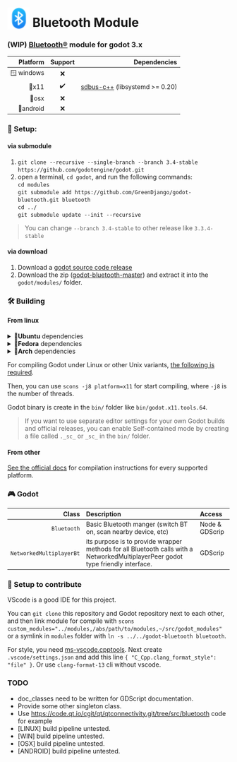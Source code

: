 # <img src="icons/icon_bluetooth.svg" alt="GGJ icon" width="50" style="margin-bottom: -6px;"/> Bluetooth Module

### (WIP) [Bluetooth®](https://www.bluetooth.com) module for godot 3.x

|**Platform**|**Support**|**Dependencies**|
|---:|:---:|---:|
|🪟 windows|❌|
|🐧x11|✔️|[sdbus-c++](https://github.com/Kistler-Group/sdbus-cpp) (libsystemd >= 0.20)
|🍎osx|❌|
|📱android|❌|

### 💾 Setup:
#### via submodule
1. `git clone --recursive --single-branch --branch 3.4-stable https://github.com/godotengine/godot.git`
2. open a terminal, `cd godot`, and run the following commands:  
`cd modules`  
`git submodule add https://github.com/GreenDjango/godot-bluetooth.git bluetooth`  
`cd ../`  
`git submodule update --init --recursive`

> You can change `--branch 3.4-stable` to other release like `3.3.4-stable`

#### via download
1. Download a [godot source code release](https://github.com/godotengine/godot/releases)
2. Download the zip ([godot-bluetooth-master](https://github.com/GreenDjango/godot-bluetooth/archive/master.zip)) and extract it into the `godot/modules/` folder.

### 🛠 Building

#### From linux

<details>
      <summary>🐧<b>Ubuntu</b> dependencies</summary>

      sudo apt install sdbus-c++-dev    # 18
      sudo apt install libsdbus-c++-dev # 20
</details>
<details>
      <summary>🐧<b>Fedora</b> dependencies</summary>

      sudo dnf install sdbus-cpp-devel
</details>
<details>
      <summary>🐧<b>Arch</b> dependencies</summary>

      sudo yay -Syu sdbus-cpp
</details>

For compiling Godot under Linux or other Unix variants, [the following is required](https://docs.godotengine.org/en/3.4/development/compiling/compiling_for_x11.html#distro-specific-one-liners).

Then, you can use `scons -j8 platform=x11` for start compiling, where `-j8` is the number of threads.

Godot binary is create in the `bin/` folder like `bin/godot.x11.tools.64`.

> If you want to use separate editor settings for your own Godot builds and official releases, you can enable Self-contained mode by creating a file called `._sc_` or `_sc_` in the `bin/` folder.

#### From other

[See the official docs](https://docs.godotengine.org/en/3.4/development/compiling/) for compilation instructions for every supported platform.

### 🎮 Godot
|**Class**|**Description**|**Access**|
|---:|:---|:---|
|`Bluetooth`|Basic Bluetooth manger (switch BT on, scan nearby device, etc)|Node & GDScrip
|`NetworkedMultiplayerBt`|its purpose is to provide wrapper methods for all Bluetooth calls with a NetworkedMultiplayerPeer godot type friendly interface.|GDScrip

### 🤝 Setup to contribute

VScode is a good IDE for this project.

You can `git clone` this repository and Godot repository next to each other, and then link module for compile with `scons custom_modules="../modules,/abs/path/to/modules,~/src/godot_modules"` or a symlink in `modules` folder with `ln -s ../../godot-bluetooth bluetooth`.

For style, you need [ms-vscode.cpptools](https://marketplace.visualstudio.com/items?itemName=ms-vscode.cpptools). Next create `.vscode/settings.json` and add this line `{ "C_Cpp.clang_format_style": "file" }`. Or use `clang-format-13` cli without vscode.

### TODO
- doc_classes need to be written for GDScript documentation.
- Provide some other singleton class.
- Use https://code.qt.io/cgit/qt/qtconnectivity.git/tree/src/bluetooth code for example
- [LINUX] build pipeline untested.
- [WIN] build pipeline untested.
- [OSX] build pipeline untested.
- [ANDROID] build pipeline untested.
